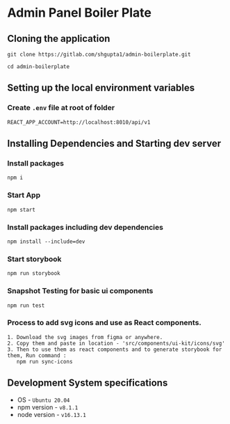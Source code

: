 # Admin Panel Boiler Plate
## Cloning the application
```
git clone https://gitlab.com/shgupta1/admin-boilerplate.git
```

```
cd admin-boilerplate
```

## Setting up the local environment variables

### Create `.env` file at root of folder
```
REACT_APP_ACCOUNT=http://localhost:8010/api/v1
```

## Installing Dependencies and Starting dev server
### Install packages
```
npm i
```

### Start App
```
npm start
```

### Install packages including dev dependencies
```
npm install --include=dev
```

### Start storybook
```
npm run storybook
```

### Snapshot Testing for basic ui components
```
npm run test
```

### Process to add svg icons and use as React components.
```
1. Download the svg images from figma or anywhere.
2. Copy them and paste in location - 'src/components/ui-kit/icons/svg'
3. Then to use them as react components and to generate storybook for them, Run command :
   npm run sync-icons
```


## Development System specifications
* OS - `Ubuntu 20.04`
* npm version - `v8.1.1`
* node version - `v16.13.1`
